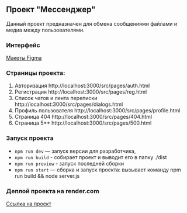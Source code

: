 ## Проект "Мессенджер"

Данный проект предназначен для обмена сообщениями файлами и медиа между пользователями.

### Интерфейс

[Макеты Figma](https://www.figma.com/design/l35aHFpo57KlS32eMpDIoo/Messenger?node-id=0-1&t=jqCNU5gtjW8VH6TH-0)

### Страницы проекта:
1. Авторизация http://localhost:3000/src/pages/auth.html
2. Регистрация http://localhost:3000/src/pages/reg.html
3. Список чатов и лента переписки http://localhost:3000/src/pages/dialogs.html
4. Профиль пользователя http://localhost:3000/src/pages/profile.html
5. Страница 404 http://localhost:3000/src/pages/404.html
6. Страница 5** http://localhost:3000/src/pages/500.html

### Запуск проекта

- `npm run dev` — запуск версии для разработчика,
- `npm run build` - собирает проект и выводит его в папку ./dist
- `npm run preview` - запуск последней сборки
- `npm run start` — сборка и запуск проекта: вызывает команду npm run build && node server.js

### Деплой проекта на render.com

[Ссылка на проект](https://middle-messenger-praktikum-yandex-syr2.onrender.com/)
